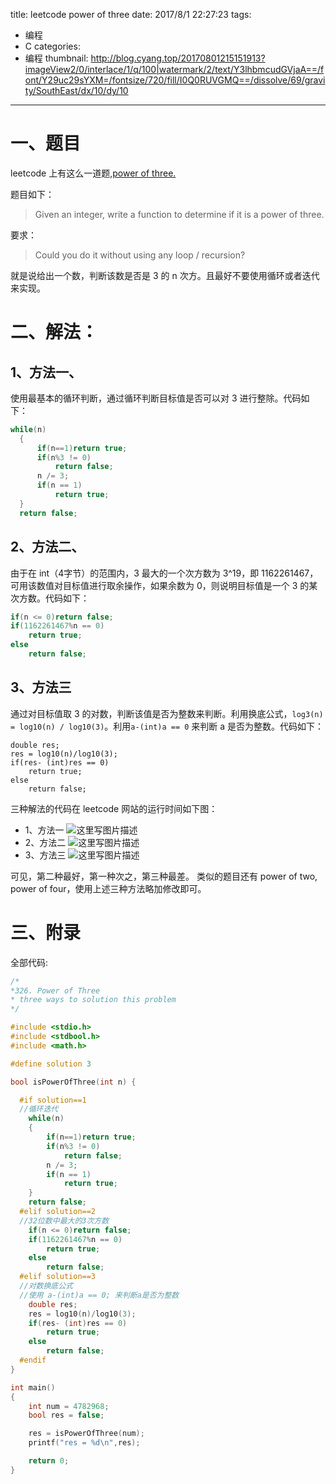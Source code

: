 title: leetcode power of three
date: 2017/8/1 22:27:23
tags:
- 编程
- C
categories:
- 编程
thumbnail: http://blog.cyang.top/20170801215151913?imageView2/0/interlace/1/q/100|watermark/2/text/Y3lhbmcudGVjaA==/font/Y29uc29sYXM=/fontsize/720/fill/I0Q0RUVGMQ==/dissolve/69/gravity/SouthEast/dx/10/dy/10
---


# 一、题目

leetcode 上有这么一道题,[power of three.](https://leetcode.com/problems/power-of-three/description/)

题目如下：
>Given an integer, write a function to determine if it is a power of three.

要求：
> Could you do it without using any loop / recursion?

就是说给出一个数，判断该数是否是 3 的 n 次方。且最好不要使用循环或者迭代来实现。

<!-- more -->


# 二、解法：

## 1、方法一、
使用最基本的循环判断，通过循环判断目标值是否可以对 3 进行整除。代码如下：
```c
while(n)
  {
      if(n==1)return true;
      if(n%3 != 0)
          return false;
      n /= 3;
      if(n == 1)
          return true;
  }
  return false;
```

## 2、方法二、
由于在 int（4字节）的范围内，3 最大的一个次方数为 3^19，即 1162261467，可用该数值对目标值进行取余操作，如果余数为 0，则说明目标值是一个 3 的某次方数。代码如下：
```c
if(n <= 0)return false;
if(1162261467%n == 0)
    return true;
else
    return false;
```

## 3、方法三
通过对目标值取 3 的对数，判断该值是否为整数来判断。利用换底公式，`log3(n) = log10(n) / log10(3)`。利用`a-(int)a == 0` 来判断 a 是否为整数。代码如下：
```
double res;
res = log10(n)/log10(3);
if(res- (int)res == 0)
    return true;
else
    return false;
```

三种解法的代码在 leetcode 网站的运行时间如下图：
- 1、方法一
![这里写图片描述](http://blog.cyang.top/20170801215151913?imageView2/0/interlace/1/q/100|watermark/2/text/Y3lhbmcudGVjaA==/font/Y29uc29sYXM=/fontsize/720/fill/I0Q0RUVGMQ==/dissolve/69/gravity/SouthEast/dx/10/dy/10)
- 2、方法二
![这里写图片描述](http://blog.cyang.top/20170801215159841?imageView2/0/interlace/1/q/100|watermark/2/text/Y3lhbmcudGVjaA==/font/Y29uc29sYXM=/fontsize/720/fill/I0Q0RUVGMQ==/dissolve/69/gravity/SouthEast/dx/10/dy/10)
- 3、方法三
![这里写图片描述](http://blog.cyang.top/20170801215207349?imageView2/0/interlace/1/q/100|watermark/2/text/Y3lhbmcudGVjaA==/font/Y29uc29sYXM=/fontsize/720/fill/I0Q0RUVGMQ==/dissolve/69/gravity/SouthEast/dx/10/dy/10)

可见，第二种最好，第一种次之，第三种最差。
类似的题目还有 power of two, power of four，使用上述三种方法略加修改即可。

# 三、附录
全部代码:
```c
/*
*326. Power of Three
* three ways to solution this problem
*/

#include <stdio.h>
#include <stdbool.h>
#include <math.h>

#define solution 3

bool isPowerOfThree(int n) {

  #if solution==1
  //循环迭代
    while(n)
    {
        if(n==1)return true;
        if(n%3 != 0)
            return false;
        n /= 3;
        if(n == 1)
            return true;
    }
    return false;
  #elif solution==2
  //32位数中最大的3次方数
    if(n <= 0)return false;
    if(1162261467%n == 0)
        return true;
    else
        return false;
  #elif solution==3
  //对数换底公式
  //使用 a-(int)a == 0; 来判断a是否为整数
    double res;
    res = log10(n)/log10(3);
    if(res- (int)res == 0)
        return true;
    else
        return false;
  #endif
}

int main()
{
    int num = 4782968;
    bool res = false;

    res = isPowerOfThree(num);
    printf("res = %d\n",res);

    return 0;
}

```
